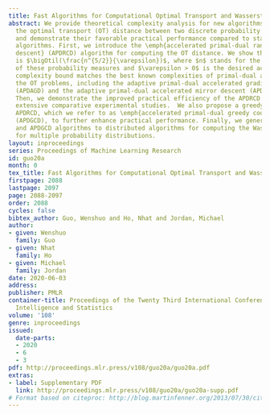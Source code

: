```yaml
---
title: Fast Algorithms for Computational Optimal Transport and Wasserstein Barycenter
abstract: We provide theoretical complexity analysis for new algorithms to compute
  the optimal transport (OT) distance between two discrete probability distributions,
  and demonstrate their favorable practical performance compared to state-of-art primal-dual
  algorithms. First, we introduce the \emph{accelerated primal-dual randomized coordinate
  descent} (APDRCD) algorithm for computing the OT distance. We show that its complexity
  is $\bigOtil(\frac{n^{5/2}}{\varepsilon})$, where $n$ stands for the number of atoms
  of these probability measures and $\varepsilon > 0$ is the desired accuracy. This
  complexity bound matches the best known complexities of primal-dual algorithms for
  the OT problems, including the adaptive primal-dual accelerated gradient descent
  (APDAGD) and the adaptive primal-dual accelerated mirror descent (APDAMD) algorithms.
  Then, we demonstrate the improved practical efficiency of the APDRCD algorithm through
  extensive comparative experimental studies.  We also propose a greedy version of
  APDRCD, which we refer to as \emph{accelerated primal-dual greedy coordinate descent}
  (APDGCD), to further enhance practical performance. Finally, we generalize the APDRCD
  and APDGCD algorithms to distributed algorithms for computing the Wasserstein barycenter
  for multiple probability distributions.
layout: inproceedings
series: Proceedings of Machine Learning Research
id: guo20a
month: 0
tex_title: Fast Algorithms for Computational Optimal Transport and Wasserstein Barycenter
firstpage: 2088
lastpage: 2097
page: 2088-2097
order: 2088
cycles: false
bibtex_author: Guo, Wenshuo and Ho, Nhat and Jordan, Michael
author:
- given: Wenshuo
  family: Guo
- given: Nhat
  family: Ho
- given: Michael
  family: Jordan
date: 2020-06-03
address: 
publisher: PMLR
container-title: Proceedings of the Twenty Third International Conference on Artificial
  Intelligence and Statistics
volume: '108'
genre: inproceedings
issued:
  date-parts:
  - 2020
  - 6
  - 3
pdf: http://proceedings.mlr.press/v108/guo20a/guo20a.pdf
extras:
- label: Supplementary PDF
  link: http://proceedings.mlr.press/v108/guo20a/guo20a-supp.pdf
# Format based on citeproc: http://blog.martinfenner.org/2013/07/30/citeproc-yaml-for-bibliographies/
---
```

